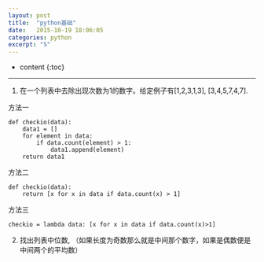 ```yaml
---
layout: post
title:  "python基础"
date:   2015-10-19 18:06:05
categories: python
excerpt: "S"
---
```


* content
{:toc}

---

1. 在一个列表中去除出现次数为1的数字。给定例子有[1,2,3,1,3], [3,4,5,7,4,7].

方法一

	def checkio(data):
		data1 = []
		for element in data:
			if data.count(element) > 1:
				data1.append(element)
		return data1

方法二

	def checkio(data):
		return [x for x in data if data.count(x) > 1]

方法三

	checkio = lambda data: [x for x in data if data.count(x)>1]

2. 找出列表中位数, （如果长度为奇数那么就是中间那个数字，如果是偶数便是中间两个的平均数）


